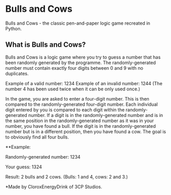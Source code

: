 # Bulls and Cows
Bulls and Cows - the classic pen-and-paper logic game recreated in Python.

## What is Bulls and Cows?
Bulls and Cows is a logic game where you try to guess a number that has been randomly generated by the programme. The randomly-generated number must contain exactly four digits between 0 and 9 with no duplicates.

Example of a valid number: 1234
Example of an invalid number: 1244 (The number 4 has been used twice when it can be only used once.)

In the game, you are asked to enter a four-digit number. This is then compared to the randomly-generated four-digit number. Each individual digit entered by you is compared to each digit within the randomly-generated number. If a digit is in the randomly-generated number and is in the same position in the randomly-generated number as it was in your number, you have found a bull. If the digit is in the randomly-generated number but is in a different position, then you have found a cow. The goal is to obviously find all four bulls.

**Example:

Randomly-generated number: 1234

Your guess: 1324

Result: 2 bulls and 2 cows. (Bulls: 1 and 4, cows: 2 and 3.)

*Made by CloroxEnergyDrink of 3CP Studios.
